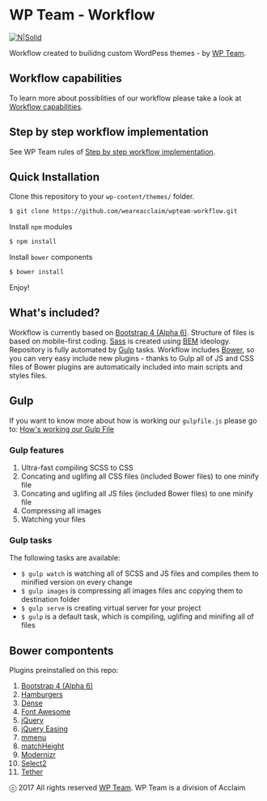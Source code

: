 # WP Team - Workflow

[![N|Solid](https://cldup.com/k_YU_-fvII.png)](http://wpteam.com)

Workflow created to builidng custom WordPess themes - by [WP Team](http://wpteam.com).

## Workflow capabilities

To learn more about possiblities of our workflow please take a look at [Workflow capabilities](docs/README_docs.md).

## Step by step workflow implementation

See WP Team rules of [Step by step workflow implementation](docs/README_implementation.md).

## Quick Installation

Clone this repository to your ```wp-content/themes/``` folder.
```sh
$ git clone https://github.com/weareacclaim/wpteam-workflow.git
```
Install ```npm``` modules
```sh
$ npm install
```
Install ```bower``` components
```sh
$ bower install
```
Enjoy!

## What's included?

Workflow is currently based on [Bootstrap 4 (Alpha 6)](https://v4-alpha.getbootstrap.com). Structure of files is based on mobile-first coding. [Sass](http://sass-lang.com) is created using [BEM](http://getbem.com/introduction/) ideology. Repository is fully automated by [Gulp](http://gulpjs.com) tasks. Workflow includes [Bower](https://bower.io), so you can very easy include new plugins - thanks to Gulp all of JS and CSS files of Bower plugins are automatically included into main scripts and styles files.

## Gulp

If you want to know more about how is working our `gulpfile.js` please go to: [How's working our Gulp File](docs/README_gulp.md)

### Gulp features

1. Ultra-fast compiling SCSS to CSS
2. Concating and uglifing all CSS files (included Bower files) to one minify file
3. Concating and uglifing all JS files (included Bower files) to one minify file
4. Compressing all images
5. Watching your files

### Gulp tasks

The following tasks are available:

- `$ gulp watch` is watching all of SCSS and JS files and compiles them to minified version on every change
- `$ gulp images` is compressing all images files anc copying them to destination folder
- `$ gulp serve` is creating virtual server for your project
- `$ gulp` is a default task, which is compiling, uglifing and minifing all of files

## Bower compontents

Plugins preinstalled on this repo:

1. [Bootstrap 4 (Alpha 6)](https://v4-alpha.getbootstrap.com)
2. [Hamburgers](https://jonsuh.com/hamburgers/)
3. [Dense](http://dense.rah.pw)
4. [Font Awesome](http://fontawesome.io)
5. [jQuery](https://jquery.com)
6. [jQuery Easing](https://jqueryui.com/easing/)
7. [mmenu](http://mmenu.frebsite.nl)
8. [matchHeight](http://brm.io/jquery-match-height/)
9. [Modernizr](https://modernizr.com)
10. [Select2](https://select2.github.io)
11. [Tether](http://tether.io)

ⓒ 2017 All rights reserved [WP Team](http://wpteam.com). WP Team is a division of Acclaim